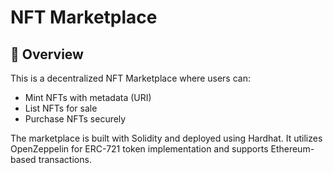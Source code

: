 # NFT Marketplace

## 📌 Overview
This is a decentralized NFT Marketplace where users can:
- Mint NFTs with metadata (URI)
- List NFTs for sale
- Purchase NFTs securely

The marketplace is built with Solidity and deployed using Hardhat. It utilizes OpenZeppelin for ERC-721 token implementation and supports Ethereum-based transactions.
